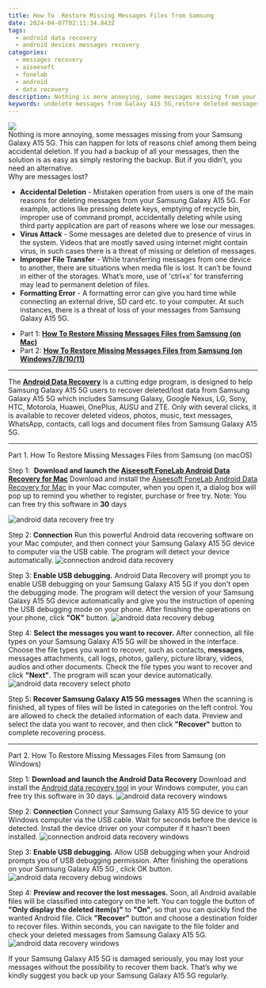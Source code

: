 ```yaml
---
title: How To  Restore Missing Messages Files from Samsung
date: 2024-04-07T02:11:34.843Z
tags: 
  - android data recovery
  - android devices messages recovery
categories: 
  - messages recovery
  - aiseesoft
  - fonelab
  - android
  - data recovery
description: Nothing is more annoying, some messages missing from your Samsung Galaxy A15 5G. This can happen for lots of reasons chief among them being accidental deletion. If you had a backup of all your messages, then the solution is as easy as simply restoring the backup. But if you didn’t, you need an alternative.
keywords: undelete messages from Galaxy A15 5G,restore deleted messages files on Samsung,Samsung Galaxy A15 5G messages retrieval,broken Samsung text messages recovery solution,restore deleted text messages files on Samsung Galaxy A15 5G,retrieve wiped text messages Galaxy A15 5G,how to restore your files from Samsung Galaxy A15 5G,how to recover deleted messages in Galaxy A15 5G,extract data from water damaged phone Samsung,Samsung Galaxy A15 5G delete messages recover,how do i recover messages on Samsung Galaxy A15 5G,how to get messages back from Samsung Galaxy A15 5G
---
```


<img src="https://img0mobiles.techidaily.com/images/best-assets/devices/samsung/samsung-galaxy-a15-5g/4.jpg" class="atpl-imgstyle"  />

<div class="atpl-content atpl-for-fonelab-android recover-messages">

<div class="atpl-post-description-part-1">
Nothing is more annoying, some messages missing from your Samsung Galaxy A15 5G. This can happen for lots of reasons chief among them being accidental deletion. If you had a backup of all your messages, then the solution is as easy as simply restoring the backup. But if you didn’t, you need an alternative.
</div>




<div class="atpl-post-description-part-2">
<div class="tpl-content-sub-paragraph-title">
  Why are messages lost?
</div>
<div class="tpl-content-sub-paragraph-content">
  <ul class="tpl-content-sub-paragraph-ul-style">
    <li><strong>Accidental Deletion</strong> - Mistaken operation from users is one of the main reasons for deleting messages from your Samsung Galaxy A15 5G. For example, actions like pressing delete keys, emptying of recycle bin, improper use of command prompt, accidentally deleting while using third party application are part of reasons where we lose our messages.</li>
    <li><strong>Virus Attack</strong> - Some messages are deleted due to presence of virus in the system. Videos that are mostly saved using internet might contain virus, in such cases there is a threat of missing or deletion of messages.</li>
    <li><strong>Improper File Transfer</strong> - While transferring messages from one device to another, there are situations when media file is lost. It can’t be found in either of the storages. What’s more, use of 'ctrl+x' for transferring may lead to permanent deletion of files. </li>
    <li><strong>Formatting Error</strong> - A formatting error can give you hard time while connecting an external drive, SD card etc. to your computer. At such instances, there is a threat of loss of your messages from Samsung Galaxy A15 5G.</li>
  </ul>
</div>
</div>

<ul>
  <li>Part 1: <strong><a href="#p1">How To  Restore Missing Messages Files from Samsung (on Mac)</a></strong></li>
  <li>Part 2: <strong><a href="#p2">How To  Restore Missing Messages Files from Samsung (on Windows7/8/10/11)</a></strong></li>
</ul>

<hr>
<div class="atpl-post-description-part-3">
<div class="tpl-content-sub-paragraph-normal">
  <p>
      The <a href="https://tools.techidaily.com/aiseesoft-android-data-recovery/" ><strong>Android Data Recovery</strong></a> is a cutting edge program, is designed to help Samsung Galaxy A15 5G users to recover deleted/lost data from Samsung Galaxy A15 5G which includes Samsung Galaxy, Google Nexus, LG, Sony, HTC, Motorola, Huawei, OnePlus, AUSU and ZTE. Only with several clicks, it is available to recover deleted videos, photos, music, text messages, WhatsApp, contacts, call logs and document files from Samsung Galaxy A15 5G.
  </p>
</div>
</div>


<!-- Part 1 -->
<a id="p1" name="p1" ></a><hr>

<div>
  <span class="atpl-step-part-style">Part 1. How To  Restore Missing Messages Files from Samsung (on macOS)</span>
</div>  

<span class="atpl-stepstyle-a"><span>Step 1: </span></span> <strong>Download and launch the <a href="https://tools.techidaily.com/aiseesoft-android-data-recovery-for-mac/" >Aiseesoft FoneLab Android Data Recovery for Mac</a></strong>
Download and install the <a href="https://tools.techidaily.com/aiseesoft-android-data-recovery-for-mac/" >Aiseesoft FoneLab Android Data Recovery for Mac</a> in your Mac computer, when you open it, a dialog box will pop up to remind you whether to register, purchase or free try.
Note: You can free try this software in <strong>30</strong> days

<img src="https://tools.techidaily.com/images/apps/aiseesoft/android-data-recovery/mac-free-try.png" class="atpl-imgstyle" alt="android data recovery free try" />

<span class="atpl-stepstyle-a"><span>Step 2: </span></span> <strong>Connection</strong>
Run this powerful Android data recovering software on your Mac computer, and then connect your Samsung Galaxy A15 5G device to computer via the USB cable. The program will detect your device automatically.
<img src="https://tools.techidaily.com/images/apps/aiseesoft/android-data-recovery/mac-connection-interface.jpg" class="atpl-imgstyle" alt="connection android data recovery" />

<span class="atpl-stepstyle-a"><span>Step 3: </span></span> <strong>Enable USB debugging.</strong>
Android Data Recovery will prompt you to enable USB debugging on your Samsung Galaxy A15 5G  if you don't open the debugging mode. The program will detect the version of your Samsung Galaxy A15 5G device automatically and give you the instruction of opening the USB debugging mode on your phone. After finishing the operations on your phone, click <strong>"OK"</strong> button.
<img src="https://tools.techidaily.com/images/apps/aiseesoft/android-data-recovery/mac-android-usb-debug.jpg"  class="atpl-imgstyle" alt="android data recovery debug" />

<span class="atpl-stepstyle-a"><span>Step 4: </span></span> <strong>Select the messages you want to recover.</strong>
After connection, all file types on your Samsung Galaxy A15 5G will be showed in the interface. Choose the file types you want to recover, such as contacts, <strong>messages</strong>, messages attachments, call logs, photos, gallery, picture library, videos, audios and other documents. Check the file types you want to recover and click  <b>"Next"</b>. The program will scan your device automatically.
<img src="https://tools.techidaily.com/images/apps/aiseesoft/android-data-recovery/mac-choose-type-messages.jpg" class="atpl-imgstyle" alt="android data recovery select photo" />

<span class="atpl-stepstyle-a"><span>Step 5: </span></span> <strong>Recover Samsung Galaxy A15 5G messages</strong>
When the scanning is finished, all types of files will be listed in categories on the left control. You are allowed to check the detailed information of each data. Preview and select the data you want to recover, and then click <b>"Recover"</b> button to complete recovering process.

<a id="p2" name="p2"></a><hr>

<div class="atpl-step-part-style">Part 2. How To  Restore Missing Messages Files from Samsung (on Windows)</div>

<span class="atpl-stepstyle-a"><span>Step 1: </span></span> <strong>Download and launch the Android Data Recovery</strong>
Download and install the <a href="https://tools.techidaily.com/aiseesoft-android-data-recovery-for-win/" >Android data recovery tool</a> in your Windows computer, you can free try this software in 30 days.
<img src="https://tools.techidaily.com/images/apps/aiseesoft/android-data-recovery/win-start-interface.png"  class="atpl-imgstyle" alt="android data recovery windows" />

<span class="atpl-stepstyle-a"><span>Step 2: </span></span> <strong>Connection</strong>
Connect your Samsung Galaxy A15 5G device to your Windows computer via the USB cable. Wait for seconds before the device is detected. Install the device driver on your computer if it hasn't been installed.
<img src="https://tools.techidaily.com/images/apps/aiseesoft/android-data-recovery/win-connection-interface.png" class="atpl-imgstyle" alt="connection android data recovery windows" />

<span class="atpl-stepstyle-a"><span>Step 3: </span></span> <strong>Enable USB debugging.</strong>
Allow USB debugging when your Android prompts you of USB debugging permission. After finishing the operations on your Samsung Galaxy A15 5G , click OK button.
<img src="https://tools.techidaily.com/images/apps/aiseesoft/android-data-recovery/win-android-usb-debug.png" class="atpl-imgstyle" alt="android data recovery debug windows" />

<span class="atpl-stepstyle-a"><span>Step 4: </span></span> <strong>Preview and recover the lost messages.</strong>
Soon, all Android available files will be classified into category on the left. You can toggle the button of <b>"Only display the deleted item(s)"</b> to <b>"On"</b>, so that you can quickly find the wanted Android file. Click <b>"Recover"</b> button and choose a destination folder to recover files. Within seconds, you can navigate to the file folder and check your deleted messages from Samsung Galaxy A15 5G.
<img src="https://tools.techidaily.com/images/apps/aiseesoft/android-data-recovery/win-recover-messages.jpg" class="atpl-imgstyle" alt="android data recovery windows" />

<div class="atpl-post-description-part-4">
<div class="tpl-content-sub-paragraph-normal">
    <p>
        If your Samsung Galaxy A15 5G is damaged seriously, you may lost your messages without the possibility to recover them back. That’s why we kindly suggest you back up your Samsung Galaxy A15 5G regularly.
    </p>
</div>
</div>

<ins class="adsbygoogle"
     style="display:block"
     data-ad-client="ca-pub-7571918770474297"
     data-ad-slot="8358498916"
     data-ad-format="auto"
     data-full-width-responsive="true"></ins>



</div>
<ins class="adsbygoogle"
    style="display:block"
    data-ad-format="autorelaxed"
    data-ad-client="ca-pub-7571918770474297"
    data-ad-slot="1223367746"></ins>

